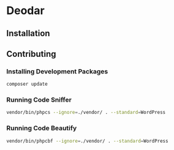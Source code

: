 # Deodar

## Installation

## Contributing 

### Installing Development Packages
```bash
composer update
```

### Running Code Sniffer
```bash
vendor/bin/phpcs --ignore=./vendor/ . --standard=WordPress
```

### Running Code Beautify
```bash
vendor/bin/phpcbf --ignore=./vendor/ . --standard=WordPress
```